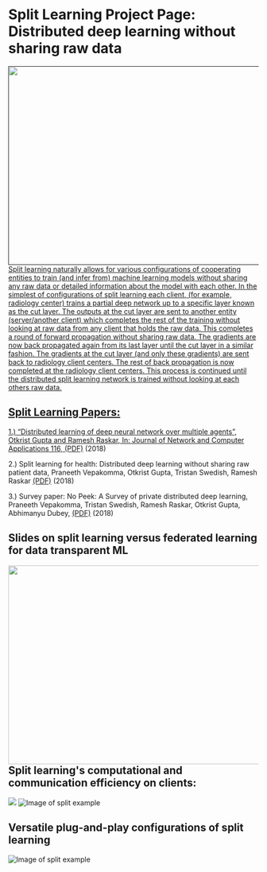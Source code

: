 # Split Learning Project Page: Distributed deep learning without sharing raw data
<a href=""><img src="https://splitlearning.github.io/diab1.png" align="left" height="400" width="600" >

 Split learning naturally allows for various configurations of cooperating entities to train (and infer from) machine learning   models without sharing any raw data or detailed information about the model with each other. 
 In the simplest of configurations of split learning each client, (for example, radiology center) trains a partial deep  network up to a specific layer known as the cut layer. The outputs at the cut layer are sent to another entity   (server/another client) which completes the rest of the training without looking at raw data from
 any client that holds the raw data. This completes a round of forward propagation without sharing raw data. The gradients
 are now back propagated again from its last layer until the cut layer in a similar fashion. The gradients at the
 cut layer (and only these gradients) are sent back to radiology client centers. The rest of back
 propagation is now completed at the radiology client centers. This process is continued until the
 distributed split learning network is trained without looking at each others raw data.

## Split Learning Papers:

1.) “Distributed learning of deep neural network over multiple agents”, Otkrist Gupta and Ramesh Raskar, In: Journal of Network and Computer Applications 116, [(PDF)](https://www.sciencedirect.com/science/article/pii/S1084804518301590 "Pdf") (2018)

2.) Split learning for health: Distributed deep learning without sharing raw patient data, Praneeth Vepakomma, Otkrist Gupta, Tristan Swedish, Ramesh Raskar [(PDF)](https://arxiv.org/pdf/1812.00564.pdf "Pdf") (2018)

3.) Survey paper: No Peek: A Survey of private distributed deep learning, Praneeth Vepakomma, Tristan Swedish, Ramesh Raskar, Otkrist Gupta, Abhimanyu Dubey, [(PDF)](https://arxiv.org/pdf/1812.03288.pdf "Pdf") (2018)

## Slides on split learning versus federated learning for data transparent ML
<a href="https://www.slideshare.net/cameraculture/split-learning-versus-federated-learning-for-data-transparent-ml"><img src="https://splitlearning.github.io/splitSlides.png" align="left" height="400" width="600" ></a><br /><br /><br /><br /><br /><br /><br /><br /><br /><br /><br /><br /><br /><br /><br /><br /><br />


## Split learning's computational and communication efficiency on clients:
![](https://splitlearning.github.io/splitTable.png)
![Image of split example](https://splitlearning.github.io/splitPlot.png)

## Versatile plug-and-play configurations of split learning
![Image of split example](https://splitlearning.github.io/splitConfig.png)
